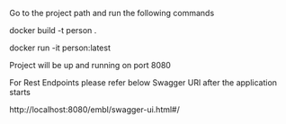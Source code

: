 Go to the project path and run the following commands

docker build -t person .

docker run -it person:latest

Project will be up and running on port 8080

For Rest Endpoints please refer below Swagger URl after the application starts

http://localhost:8080/embl/swagger-ui.html#/
